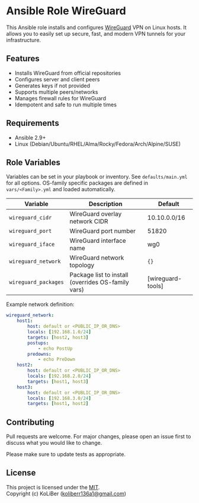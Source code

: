 # Ansible Role WireGuard

This Ansible role installs and configures [WireGuard](https://www.wireguard.com/) VPN on Linux hosts. It allows you to easily set up secure, fast, and modern VPN tunnels for your infrastructure.

## Features

-   Installs WireGuard from official repositories
-   Configures server and client peers
-   Generates keys if not provided
-   Supports multiple peers/networks
-   Manages firewall rules for WireGuard
-   Idempotent and safe to run multiple times

## Requirements

-   Ansible 2.9+
-   Linux (Debian/Ubuntu/RHEL/Alma/Rocky/Fedora/Arch/Alpine/SUSE)

## Role Variables

Variables can be set in your playbook or inventory. See `defaults/main.yml` for all options.
OS-family specific packages are defined in `vars/<Family>.yml` and loaded automatically.

| Variable             | Description                                        | Default           |
| -------------------- | -------------------------------------------------- | ----------------- |
| `wireguard_cidr`     | WireGuard overlay network CIDR                     | 10.10.0.0/16      |
| `wireguard_port`     | WireGuard port number                              | 51820             |
| `wireguard_iface`    | WireGuard interface name                           | wg0               |
| `wireguard_network`  | WireGuard network topology                         | `{}`              |
| `wireguard_packages` | Package list to install (overrides OS-family vars) | [wireguard-tools] |

Example network definition:

```yaml
wireguard_network:
    host1:
        host: default or <PUBLIC_IP_OR_DNS>
        locals: [192.168.1.0/24]
        targets: [host2, host3]
        postups:
            - echo PostUp
        predowns:
            - echo PreDown
    host2:
        host: default or <PUBLIC_IP_OR_DNS>
        locals: [192.168.2.0/24]
        targets: [host1, host3]
    host3:
        host: default or <PUBLIC_IP_OR_DNS>
        locals: [192.168.3.0/24]
        targets: [host1, host2]
```

## Contributing

Pull requests are welcome. For major changes, please open an issue first to discuss what you would like to change.

Please make sure to update tests as appropriate.

## License

This project is licensed under the [MIT](LICENSE.md).  
Copyright (c) KoLiBer (koliberr136a1@gmail.com)
